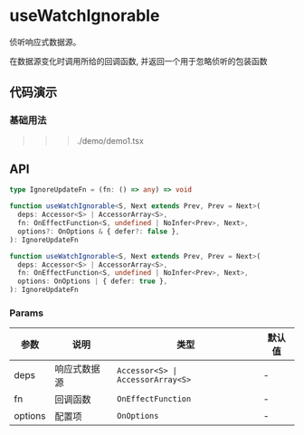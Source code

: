 # useWatchIgnorable

侦听响应式数据源。

在数据源变化时调用所给的回调函数, 并返回一个用于忽略侦听的包装函数

## 代码演示

### 基础用法

>>> ./demo/demo1.tsx

## API

```typescript
type IgnoreUpdateFn = (fn: () => any) => void

function useWatchIgnorable<S, Next extends Prev, Prev = Next>(
  deps: Accessor<S> | AccessorArray<S>,
  fn: OnEffectFunction<S, undefined | NoInfer<Prev>, Next>,
  options?: OnOptions & { defer?: false },
): IgnoreUpdateFn

function useWatchIgnorable<S, Next extends Prev, Prev = Next>(
  deps: Accessor<S> | AccessorArray<S>,
  fn: OnEffectFunction<S, undefined | NoInfer<Prev>, Next>,
  options: OnOptions | { defer: true },
): IgnoreUpdateFn
```

### Params

| 参数         | 说明         | 类型                              | 默认值 |
| ------------ | ------------ | --------------------------------- | ------ |
| deps         | 响应式数据源 | `Accessor<S> \| AccessorArray<S>` | -      |
| fn           | 回调函数     | `OnEffectFunction`                | -      |
| options      | 配置项       | `OnOptions`                       | -      |

